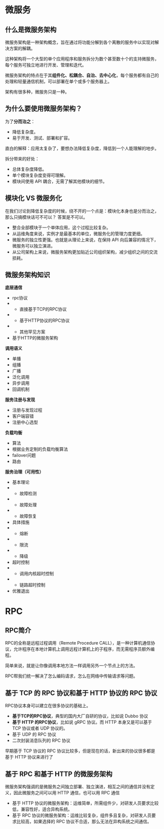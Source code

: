 # 微服务

## 什么是微服务架构
微服务架构是一种架构概念，旨在通过将功能分解到各个离散的服务中以实现对解决方案的解耦。

这种架构将一个大型的单个应用程序和服务拆分为数个甚至数十个的支持微服务，每个服务可独立地进行开发、管理和迭代。

微服务架构的特点在于其**组件化、松耦合、自治、去中心化**，每个服务都有自己的处理和轻量通信机制，可以部署在单个或多个服务器上。

架构有很多种，微服务只是一种。

## 为什么要使用微服务架构？
为了**分而治之**：
- 降低复杂度。
- 易于开发、测试、部署和扩容。

直白的解释：应用太复杂了，要想办法降低复杂度，降低到一个人能理解的地步。

拆分带来的好处：
- 总体复杂度降低。
- 单个模块复杂度变得可理解。
- 模块间使用 API 耦合，无需了解其他模块的细节。

## 模块化 VS 微服务化
在我们讨论到降低复杂度的时候，绕不开的一个点是：模块化本身也是分而治之，那么只搞模块话可不可以？
答案是不可以。
- 整合全部模块于一个单体应用，这个过程比较复杂。
- 从运维角度来说，实例才是最基本的单位，微服务化的管理力度更细。
- 微服务的独立性更强。也就是从理论上来说，在保持 API 向后兼容的情况下，微服务可以独立演进。
- 从公司架构上来说，微服务架构更加贴近公司组织架构，减少组织之间的交流损耗。


## 微服务架构知识

**底层通信**
- rpc协议
- - 直接基于TCP的RPC协议
- - 基于HTTP协议的RPC协议
- - 其他罕见方案
- 基于HTTP的微服务架构

**调用语义**
- 单播
- 组播
- 广播
- 泛化调用
- 异步调用
- 回调机制

**服务注册与发现**
- 注册与发现过程
- 客户端容错
- 注册中心选型

**负载均衡**
- 算法
- 根据业务定制的负载均衡算法
- failover问题
- 路由

**服务治理（可用性）**
- 基本理论
- - 故障检测
- - 故障处理
- - 故障恢复
- 具体措施
- - 熔断
- - 限流
- - 降级
- 超时控制
- - 调用内核超时控制
- - 链路超时控制
- 优雅退出

# RPC

## RPC简介
RPC的全称是远程过程调用（Remote Procedure CALL），是一种计算机通信协议，允许程序在本地计算机上调用远程计算机上的子程序，而无需程序员额外编程。

简单来说，就是让你像调用本地方法一样调用另外一个节点上的方法。

RPC帮我们统一解决了怎么编码请求，怎么在网络中传输请求等问题。

## 基于 TCP 的 RPC 协议和基于 HTTP 协议的 RPC 协议
RPC协议本身可以建立在很多协议的基础上。
- **基于TCP的RPC协议**，典型的国内大厂自研的协议，比如说 Dubbo 协议
- **基于 HTTP 的RPC协议**，比如说 gRPC 协议。而 HTTP 本身又是可以基于 TCP 协议或者 UDP 协议的。
- 基于 UDP 的 RPC 协议
- 二次封装消息队列的 RPC 协议

早期基于 TCP 协议的 RPC 协议比较多，但是现在的话，新出来的协议很多都是基于 HTTP 协议来进行了


## 基于 RPC 和基于 HTTP 的微服务架构
微服务架构强调的是微服务之间独立部署、独立演进，相互之间的通信并没有定义，因此微服务之间可以用 HTTP 通信，也可以用 RPC 通信
- 基于 HTTP 协议的微服务架构：运维简单，所需组件少，对研发人员要求比较低，兼容性好，适合异构系统。
- 基于 RPC 协议的微服务架构：运维比较复杂，组件多且复杂，对研发人员要求比较高，如果选择的 RPC 协议不合适，那么无法在异构系统之间通信。
